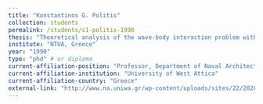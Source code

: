 ```yaml
---
title: "Konstantinos G. Politis"
collection: students
permalink: /students/s1-politis-1990
thesis: "Theoretical analysis of the wave-body interaction problem with emphasis on the low-frequency and large time asymptotics"
institute: "NTUA, Greece"
year: "1990"
type: "phd" # or diploma
current-affiliation-position: "Professor, Department of Naval Architecture, School of Engineering"
current-affiliation-institution: "University of West Attica"
current-affiliation-country: "Greece"
external-link: "http://www.na.uniwa.gr/wp-content/uploads/sites/22/2020/02/Politis_CV_EN.pdf"
---
```


